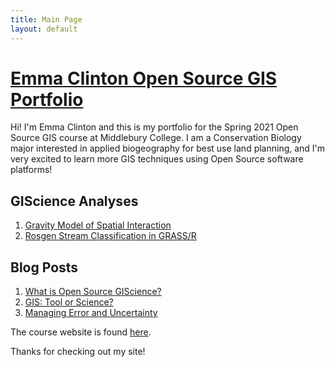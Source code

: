 ```yaml
---
title: Main Page
layout: default
---
```

# [Emma Clinton Open Source GIS Portfolio](https://emmaclinton.github.io/)
Hi! I'm Emma Clinton and this is my portfolio for the Spring 2021 Open Source GIS course at Middlebury College. I am a Conservation Biology major interested in applied biogeography for best use land planning, and I'm very excited to learn more GIS techniques using Open Source software platforms!

## GIScience Analyses

1. [Gravity Model of Spatial Interaction](gravity/gravity.md)
2. [Rosgen Stream Classification in GRASS/R](emmaclinton/RE-Rosgen/docs/report/HEGSRR-Replication-Report.md)


## Blog Posts

1.  [What is Open Source GIScience?](blogs/open-source.md)
2.  [GIS: Tool or Science?](blogs/gis_as_science.md)
3.  [Managing Error and Uncertainty](blogs/error-and-uncertainty.md)

The course website is found [here](https://gis4dev.github.io).

Thanks for checking out my site!
